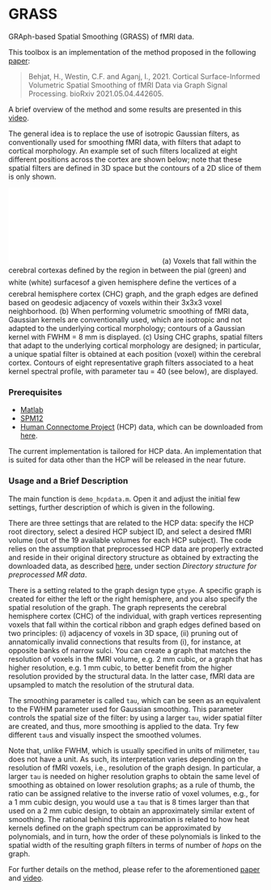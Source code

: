 # GRASS

GRAph-based Spatial Smoothing (GRASS) of fMRI data.

This toolbox is an implementation of the method proposed in the following [paper](https://doi.org/10.1101/2021.05.04.442605):

> Behjat, H., Westin, C.F. and Aganj, I., 2021. Cortical Surface-Informed Volumetric Spatial Smoothing of fMRI Data via Graph Signal Processing. bioRxiv 2021.05.04.442605.

A brief overview of the method and some results are presented in this [video](https://www.youtube.com/watch?v=gUtLZBCto-E).

The general idea is to replace the use of isotropic Gaussian filters, as conventionally used for smoothing fMRI data, with filters that adapt to cortical morphology. An example set of such filters localized at eight different positions across the cortex are shown below; note that these spatial filters are defined in 3D space but the contours of a 2D slice of them is only shown. 

![Cortical morphology-adapted spatial filters](figs/atoms.pdf?raw=true)
(a) Voxels that fall within the cerebral cortex&#151;as defined by the region in between the pial (green) and white (white) surfaces&#151;of a given hemisphere define the vertices of a cerebral hemisphere cortex (CHC) graph, and the graph edges are defined based on geodesic adjacency of voxels within their 3x3x3 voxel neighborhood. (b) When performing volumetric smoothing of fMRI data, Gaussian kernels are conventionally used, which are isotropic and not adapted to the underlying cortical morphology; contours of a Gaussian kernel with FWHM = 8 mm is displayed. (c) Using CHC graphs, spatial filters that adapt to the underlying cortical morphology are designed; in particular, a unique spatial filter is obtained at each position (voxel) within the cerebral cortex. Contours of eight representative graph filters associated to a heat kernel spectral profile, with parameter tau = 40 (see below), are displayed.


### Prerequisites
- [Matlab](https://se.mathworks.com/products/matlab.html)
- [SPM12](https://www.fil.ion.ucl.ac.uk/spm/software/spm12/)
- [Human Connectome Project](http://www.humanconnectomeproject.org/) (HCP) data, which can be downloaded from [here](https://db.humanconnectome.org/). 

The current implementation is tailored for HCP data. An implementation that is suited for data other than the HCP will be released in the near future. 

### Usage and a Brief Description
The main function is `demo_hcpdata.m`. Open it and adjust the initial few settings, further description of which is given in the following. 

There are three settings that are related to the HCP data: specify the HCP root directory, select a desired HCP subject ID, and select a desired fMRI volume (out of the 19 available volumes for each HCP subject). The code relies on the assumption that preprocessed HCP data are properly extracted and reside in their original directory structure as obtained by extracting the downloaded data, as described [here](https://www.humanconnectome.org/storage/app/media/documentation/s1200/HCP_S1200_Release_Reference_Manual.pdf), under section *Directory structure for preprocessed MR data*. 

There is a setting related to the graph design type `gtype`. A specific graph is created for either the left or the right hemisphere, and you also specify the spatial resolution of the graph. The graph represents the cerebral hemisphere cortex (CHC) of the individual, with graph vertices representing voxels that fall within the cortical ribbon and graph edges defined based on two principles: (i) adjacency of voxels in 3D space, (ii) pruning out of annatomically invalid connections that results from (i), for instance, at opposite banks of narrow sulci. You can create a graph that matches the resolution of voxels in the fMRI volume, e.g. 2 mm cubic, or a graph that has higher resolution, e.g. 1 mm cubic, to better benefit from the higher resolution provided by the structural data. In the latter case, fMRI data are upsampled to match the resolution of the strutural data. 

The smoothing parameter is called `tau`, which can be seen as an equivalent to the FWHM parameter used for Gaussian smoothing. This parameter controls the spatial size of the filter: by using a larger `tau`, wider spatial filter are created, and thus, more smoothing is applied to the data. Try few different `tau`s and visually inspect the smoothed volumes. 

Note that, unlike FWHM, which is usually specified in units of milimeter, `tau` does not have a unit. As such, its interpretation varies depending on the resolution of fMRI voxels, i.e., resolution of the graph design. In particular, a larger `tau` is needed on higher resolution graphs to obtain the same level of smoothing as obtained on lower resolution graphs; as a rule of thumb, the ratio can be assigned relative to the inverse ratio of voxel volumes, e.g., for a 1 mm cubic design, you would use a      `tau` that is 8 times larger than that used on a 2 mm cubic design, to obtain an approximately similar extent of smoothing. The rational behind this approximation is related to how heat kernels defined on the graph spectrum can be approximated by polynomials, and in turn, how the order of these polynomials is linked to the spatial width of the resulting graph filters in terms of number of *hops* on the graph.   

      
For further details on the method, please refer to the aforementioned [paper](https://doi.org/10.1101/2021.05.04.442605) and [video](https://www.youtube.com/watch?v=gUtLZBCto-E).
    